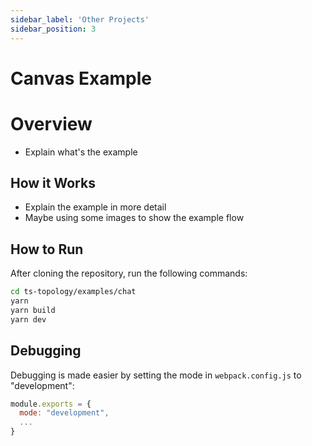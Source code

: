 ```yaml
---
sidebar_label: 'Other Projects'
sidebar_position: 3
---
```


# Canvas Example

# Overview

- Explain what's the example

## How it Works

- Explain the example in more detail
- Maybe using some images to show the example flow


## How to Run

After cloning the repository, run the following commands:

```bash
cd ts-topology/examples/chat
yarn
yarn build
yarn dev
```

## Debugging

Debugging is made easier by setting the mode in `webpack.config.js` to "development":

```js
module.exports = {
  mode: "development",
  ...
}
```